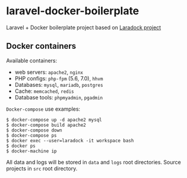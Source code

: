 # laravel-docker-boilerplate

Laravel + Docker boilerplate project based on [Laradock project](https://github.com/laradock/laradock)

## Docker containers

Available containers:
  - web servers: `apache2`, `nginx`
  - PHP configs: `php-fpm` (5.6, 7.0), `hhvm`
  - Databases: `mysql`, `mariadb`, `postgres`
  - Cache: `memcached`, `redis`
  - Database tools: `phpmyadmin`, `pgadmin`

`Docker-compose` use examples:  

```
$ docker-compose up -d apache2 mysql
$ docker-compose build apache2
$ docker-compose down
$ docker-compose ps
$ docker exec --user=laradock -it workspace bash
$ docker ps
$ docker-machine ip
```
All data and logs will be stored in `data` and `logs` root directories. Source projects in `src` root directory.

